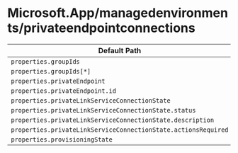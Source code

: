 # Microsoft.App/managedenvironments/privateendpointconnections

| Default Path | Alias |
|---|---|
| `properties.groupIds` | `Microsoft.App/managedEnvironments/privateEndpointConnections/groupIds` |
| `properties.groupIds[*]` | `Microsoft.App/managedEnvironments/privateEndpointConnections/groupIds[*]` |
| `properties.privateEndpoint` | `Microsoft.App/managedEnvironments/privateEndpointConnections/privateEndpoint` |
| `properties.privateEndpoint.id` | `Microsoft.App/managedEnvironments/privateEndpointConnections/privateEndpoint.id` |
| `properties.privateLinkServiceConnectionState` | `Microsoft.App/managedEnvironments/privateEndpointConnections/privateLinkServiceConnectionState` |
| `properties.privateLinkServiceConnectionState.status` | `Microsoft.App/managedEnvironments/privateEndpointConnections/privateLinkServiceConnectionState.status` |
| `properties.privateLinkServiceConnectionState.description` | `Microsoft.App/managedEnvironments/privateEndpointConnections/privateLinkServiceConnectionState.description` |
| `properties.privateLinkServiceConnectionState.actionsRequired` | `Microsoft.App/managedEnvironments/privateEndpointConnections/privateLinkServiceConnectionState.actionsRequired` |
| `properties.provisioningState` | `Microsoft.App/managedEnvironments/privateEndpointConnections/provisioningState` |

